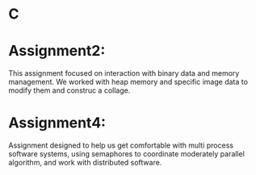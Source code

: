 # C

# Assignment2:

This assignment focused on interaction with binary data and memory management. We worked with heap memory and specific image data to modify them and construc a collage.
# Assignment4:

Assignment designed to help us get comfortable with multi process software systems, using semaphores to coordinate moderately parallel algorithm, and work with distributed software.
